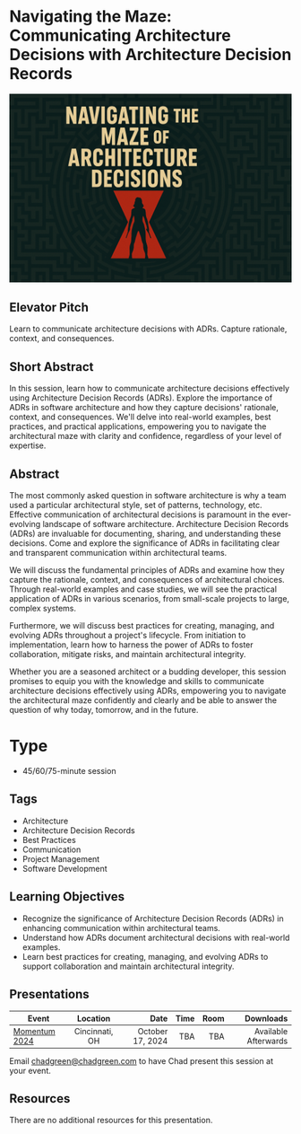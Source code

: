# Navigating the Maze: Communicating Architecture Decisions with Architecture Decision Records

![Navigating the Maze: Communicating Architecture Decisions with Architecture Decision Records](Thumbnail.jpg)

## Elevator Pitch

Learn to communicate architecture decisions with ADRs. Capture rationale, context, and consequences. 

## Short Abstract

In this session, learn how to communicate architecture decisions effectively using Architecture Decision Records (ADRs). Explore the importance of ADRs in software architecture and how they capture decisions' rationale, context, and consequences. We'll delve into real-world examples, best practices, and practical applications, empowering you to navigate the architectural maze with clarity and confidence, regardless of your level of expertise.

## Abstract
The most commonly asked question in software architecture is why a team used a particular architectural style, set of patterns, technology, etc. Effective communication of architectural decisions is paramount in the ever-evolving landscape of software architecture. Architecture Decision Records (ADRs) are invaluable for documenting, sharing, and understanding these decisions. Come and explore the significance of ADRs in facilitating clear and transparent communication within architectural teams.

We will discuss the fundamental principles of ADRs and examine how they capture the rationale, context, and consequences of architectural choices. Through real-world examples and case studies, we will see the practical application of ADRs in various scenarios, from small-scale projects to large, complex systems.

Furthermore, we will discuss best practices for creating, managing, and evolving ADRs throughout a project's lifecycle. From initiation to implementation, learn how to harness the power of ADRs to foster collaboration, mitigate risks, and maintain architectural integrity.

Whether you are a seasoned architect or a budding developer, this session promises to equip you with the knowledge and skills to communicate architecture decisions effectively using ADRs, empowering you to navigate the architectural maze confidently and clearly and be able to answer the question of why today, tomorrow, and in the future.

# Type
- 45/60/75-minute session

## Tags
- Architecture
- Architecture Decision Records
- Best Practices
- Communication
- Project Management
- Software Development

## Learning Objectives
- Recognize the significance of Architecture Decision Records (ADRs) in enhancing communication within architectural teams.
- Understand how ADRs document architectural decisions with real-world examples.
- Learn best practices for creating, managing, and evolving ADRs to support collaboration and maintain architectural integrity.

## Presentations

| Event | Location | Date | Time | Room | Downloads |
|-------|:--------:|-----:|-----:|-----:|----------:|
| [Momentum 2024](https://momentumdevcon.com/) | Cincinnati, OH | October 17, 2024 | TBA | TBA | Available Afterwards |

Email [chadgreen@chadgreen.com](mailto:chadgreen@chadgreen.com?subject=Presentation%20Request:%20Navigating%20the%20Maze) to have Chad present this session at your event.

## Resources

There are no additional resources for this presentation.
